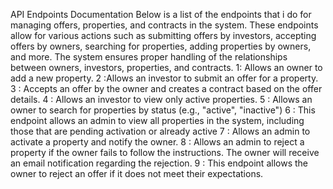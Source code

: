 API Endpoints Documentation
Below is a list of the endpoints that i do for managing offers, properties, and contracts in the system. These endpoints allow for various actions such as submitting offers by investors, accepting offers by owners, searching for properties, adding properties by owners, and more. The system ensures proper handling of the relationships between owners, investors, properties, and contracts.
1: Allows an owner to add a new property.
2 :Allows an investor to submit an offer for a property.
3 :  Accepts an offer by the owner and creates a contract based on the offer details.
4 : Allows an investor to view only active properties.
5 : Allows an owner to search for properties by status (e.g., "active", "inactive")
6 : This endpoint allows an admin to view all properties in the system, including those that are pending activation or already active
7 : Allows an admin to activate a property and notify the owner.
8 : Allows an admin to reject a property if the owner fails to follow the instructions. The owner will receive an email notification regarding the rejection.
9 : This endpoint allows the owner to reject an offer if it does not meet their expectations.

